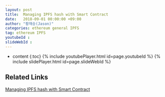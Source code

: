 ```yaml
---
layout: post
title:  Managing IPFS hash with Smart Contract
date:   2018-09-01 00:00:00 +09:00
author: "황재승(Jason)"
categories: ethereum general IPFS
tag: ethereum IPFS
youtubeId : 
slideWebId :
---
```

* content
{:toc}
{% include youtubePlayer.html id=page.youtubeId %}
{% include slidePlayer.html id=page.slideWebId %}

## Related Links

[Managing IPFS hash with Smart Contract](https://medium.com/onther-tech/managing-ipfs-hash-with-smart-contract-bb8db43fa18f)
